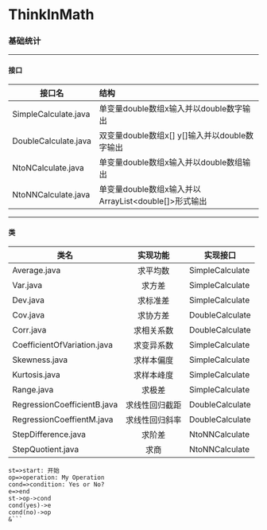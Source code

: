 # ThinkInMath

### 基础统计
---
#### 接口
接口名|结构
--|:--
SimpleCalculate.java|单变量double数组x输入并以double数字输出
DoubleCalculate.java|双变量double数组x[] y[]输入并以double数字输出
NtoNCalculate.java|单变量double数组x输入并以double数组输出
NtoNNCalculate.java|单变量double数组x输入并以ArrayList<double[]>形式输出
---
#### 类
类名|实现功能|实现接口
--|:--:|--
Average.java|求平均数|SimpleCalculate
Var.java|求方差|SimpleCalculate
Dev.java|求标准差|SimpleCalculate
Cov.java|求协方差|DoubleCalculate
Corr.java|求相关系数|DoubleCalculate
CoefficientOfVariation.java|求变异系数|SimpleCalculate
Skewness.java|求样本偏度|SimpleCalculate
Kurtosis.java|求样本峰度|SimpleCalculate
Range.java|求极差|SimpleCalculate
RegressionCoefficientB.java|求线性回归截距|DoubleCalculate
RegressionCoeffientM.java|求线性回归斜率|DoubleCalculate
StepDifference.java|求阶差|NtoNNCalculate
StepQuotient.java|求商|NtoNNCalculate

```flow
st=>start: 开始
op=>operation: My Operation
cond=>condition: Yes or No?
e=>end
st->op->cond
cond(yes)->e
cond(no)->op
&```
